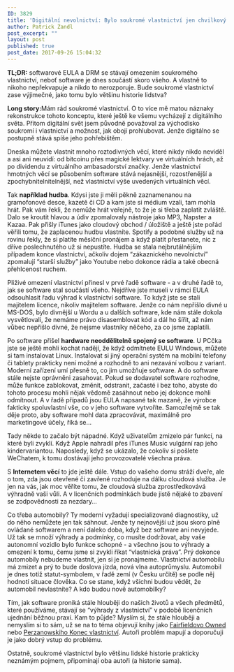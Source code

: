 ```yaml
---
ID: 3829
title: 'Digitální nevolnictví: Bylo soukromé vlastnictví jen chvilkový přelud?'
author: Patrick Zandl
post_excerpt: ""
layout: post
published: true
post_date: 2017-09-26 15:04:32
---
```

<strong>TL;DR:</strong> softwarové EULA a DRM se stávají omezením soukromého vlastnictví, neboť software je dnes součástí skoro všeho. A vlastně to nikoho nepřekvapuje a nikdo to nerozporuje. Bude soukromé vlastnictví zase výjimečné, jako tomu bylo většinu historie lidstva?

<!--more-->

<strong>Long story:</strong>Mám rád soukromé vlastnictví. O to více mě matou náznaky rekonstrukce tohoto konceptu, které ještě ke všemu vycházejí z digitálního světa. Přitom digitální svět jsem původně považoval za východisko soukromí i vlastnictví a možnost, jak obojí prohlubovat. Jenže digitálno se postupně stává spíše jeho pohřebištěm.

Dneska můžete vlastnit mnoho roztodivných věcí, které nikdy nikdo neviděl a asi ani neuvidí: od bitcoinu přes magické lektvary ve virtuálních hrách, až po dividendu z virtuálního ambasadorství značky. Jenže vlastnictví hmotných věcí se působením software stává nejasnější, rozostřenější a zpochybnitelnitelnější, než vlastnictví výše uvedených virtuálních věcí.

Tak <strong>například hudba</strong>. Kdysi jste ji měli pěkně zaznamenanou na gramofonové desce, kazetě či CD a kam jste si médium vzali, tam mohla hrát. Pak vám řekli, že nemůže hrát veřejně, to že je si třeba zaplatit zvláště. Dalo se kroutit hlavou a údiv zpomalovaly nástroje jako MP3, Napster a Kazaa. Pak přišly iTunes jako cloudový obchod / úložiště a ještě jste pořád věřili tomu, že zaplacenou hudbu vlastníte. Spotify a podobné služby už na rovinu řekly, že si platíte měsíční pronájem a když platit přestanete, nic z dříve poslechnutého už si nepustíte. Hudba se stala nejbrutálnějším případem konce vlastnictví, ačkoliv dojem “zákaznického nevolnictví” zpomalují “starší služby” jako Youtube nebo dokonce rádia a také obecná přehlcenost ruchem.

Pliživé omezení vlastnictví přinesl v prvé řadě software - a v druhé řadě to, jak se software stal součástí všeho. Nejdříve jste museli v rámci EULA odsouhlasit řadu výhrad k vlastnictví software. To když jste se stali majitelem licence, nikoliv majitelem software. Jenže co nám nepřišlo divné u MS-DOS, bylo divnější u Wordu a u dalších software, kde nám stále dokola vysvětlovali, že nemáme právo disasemblovat kód a dál ho šířit, až nám vůbec nepřišlo divné, že nejsme vlastníky něčeho, za co jsme zaplatili.

Po software přišel <strong>hardware neoddělitelně spojený se software</strong>. U PCčka jste se ještě mohli kochat nadějí, že když odmítnete EULU Windows, můžete si tam instalovat Linux. Instalovat si jiný operační systém na mobilní telefony či tablety prakticky není možné a rozhodně to ani nezavání volbou z variant. Moderní zařízení umí přesně to, co jim umožňuje software. A do software stále nejste oprávněni zasahovat. Pokud se dodavatel software rozhodne, může funkce zablokovat, změnit, odstranit, začasté i bez toho, abyste do tohoto procesu mohli nějak vědomě zasáhnout nebo jej dokonce mohli odmítnout. A v řadě případů jsou EULA napsané tak mazaně, že výrobce fakticky spoluvlastní vše, co v jeho software vytvoříte. Samozřejmě se tak děje proto, aby software mohl data zpracovávat, maximálně pro marketingové účely, říká se…

Tady někde to začalo být nápadné. Když uživatelům zmizelo pár funkcí, na které byli zvyklí. Když Apple nahradil přes iTunes Music vulgární rap jeho kindervariantou. Naposledy, když se ukázalo, že cokoliv si pošlete WeChatem, k tomu dostávají jeho provozovatelé všechna práva.

S <strong>Internetem věcí</strong> to jde ještě dále. Vstup do vašeho domu stráží dveře, ale o tom, zda jsou otevřené či zavřené rozhoduje na dálku cloudová služba. Je jen na vás, jak moc věříte tomu, že cloudová služba zprostředkovává výhradně vaši vůli. A v licenčních podmínkách bude jistě nějaké to zbavení se zodpovědnosti za nezdary…

Co třeba automobily? Ty moderní vyžadují specializované diagnostiky, už do něho nemůžete jen tak sáhnout. Jenže ty nejnovější už jsou skoro plně ovládané softwarem a není daleko doba, když bez software ani nevyjede. Už tak se množí výhrady a podmínky, co musíte dodržovat, aby vaše autonomní vozidlo bylo funkce schopné - a všechno jsou to výhrady a omezení k tomu, čemu jsme si zvykli říkat “vlastnická práva”. Prý dokonce automobily nebudeme vlastnit, jen si je pronajmeme. Vlastnictví automobilu má zmizet a prý to bude doslova jízda, nová vlna autoprůmyslu. Automobil je dnes totiž statut-symbolem, v řadě zemí (v Česku určitě) se podle něj hodnotí situace člověka. Co se stane, když všichni budou vědět, že automobil nevlastníte? A kdo budou nově automobilky?

Tím, jak software proniká stále hlouběji do našich životů a všech předmětů, které používáme, stávají se “výhrady z vlastnictví” v podobě licenčních ujednání běžnou praxí. Kam to půjde? Myslím si, že stále hlouběji a nemyslím si to sám, už se na to téma objevují knihy jako <a href="https://www.amazon.com/Owned-Property-Privacy-Digital-Serfdom-ebook/dp/B0725ZHQWQ/">Fairfieldovo Owned</a> nebo <a href="https://www.amazon.com/End-Ownership-Personal-Property-Information-ebook/dp/B01MFFNYC4/">Perzanowskiho Konec vlastnictví</a>. Autoři problém mapují a doporučuji je jako dobrý vstup do problému.

Ostatně, soukromé vlastnictví bylo většinu lidské historie prakticky neznámým pojmem, připomínají oba autoři (a historie sama).